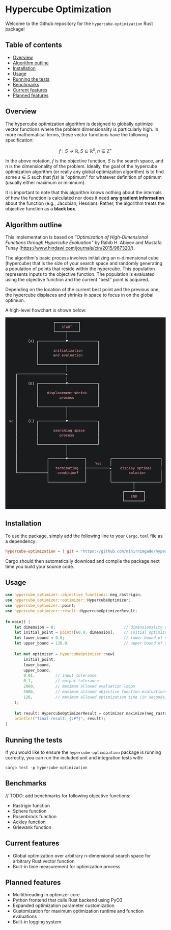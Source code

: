 # Hypercube Optimization

Welcome to the Github repository for the `hypercube-optimization` Rust package!

## Table of contents

- [Overview](#overview)
- [Algorithm outline](#algorithm-outline)
- [Installation](#installation)
- [Usage](#usage)
- [Running the tests](#running-the-tests)
- [Benchmarks](#benchmarks)
- [Current features](#current-features)
- [Planned features](#planned-features)

## Overview

The hypercube optimization algorithm is designed to globally optimize vector functions where the problem dimensionality is particularly high. In more mathematical terms, these vector functions have the following specification:

$$f: S \rightarrow \mathbb{R}, S \subseteq \mathbb{R}^{n}, n \in \mathbb{Z}^{+}$$

In the above notation, $f$ is the objective function, $S$ is the search space, and $n$ is the dimensionality of the problem. Ideally, the goal of the hypercube optimization algorithm (or really any global optimization algorithm) is to find some $s \in S$ such that $f(s)$ is "optimum" for whatever definition of optimum (usually either maximum or minimum).

It is important to note that this algorithm knows nothing about the internals of how the function is calculated nor does it need **any gradient information** about the function (e.g., Jacobian, Hessian). Rather, the algorithm treats the objective function as a **black box**.

## Algorithm outline

This implementation is based on _"Optimization of High-Dimensional Functions through Hypercube Evaluation"_ by Rahib H. Abiyev and Mustafa Tunay (https://www.hindawi.com/journals/cin/2015/967320/).

The algorithm's basic process involves initializing an n-dimensional cube (hypercube) that is the size of your search space and randomly generating a population of points that reside within the hypercube. This population represents inputs to the objective function. The population is evaluated using the objective function and the current "best" point is acquired. 

Depending on the location of the current best point and the previous one, the hypercube displaces and shrinks in space to focus in on the global optimum.

A high-level flowchart is shown below:

![flowchart](/images/hypercube-flowchart.png)

## Installation

To use the package, simply add the following line to your `Cargo.toml` file as a dependency:

```toml
hypercube-optimization = { git = "https://github.com/mihirnimgade/hypercube-optimization" }
```

Cargo should then automatically download and compile the package next time you build your source code.

## Usage

```Rust
use hypercube_optimizer::objective_functions::neg_rastrigin;
use hypercube_optimizer::optimizer::HypercubeOptimizer;
use hypercube_optimizer::point;
use hypercube_optimizer::result::HypercubeOptimizerResult;

fn main() {
    let dimension = 8;                              // dimensionality of problem
    let initial_point = point![60.0; dimension];    // initial optimization input guess
    let lower_bound = 0.0;                          // lower bound of search space
    let upper_bound = 120.0;                        // upper bound of search space

    let mut optimizer = HypercubeOptimizer::new(
        initial_point,
        lower_bound,
        upper_bound,
        0.01,         // input tolerance
        0.1,          // output tolerance
        2000,         // maximum allowed evaluation loops
        5000,         // maximum allowed objective function evaluations
        120,          // maximum allowed optimization time (in seconds)
    );

    let result: HypercubeOptimizerResult = optimizer.maximize(neg_rastrigin);
    println!("final result: {:#?}", result);
}
```

## Running the tests

If you would like to ensure the `hypercube-optimization` package is running correctly, you can run the included unit and integration tests with:

```shell
cargo test -p hypercube-optimization
```

## Benchmarks

// TODO: add benchmarks for following objective functions:

- Rastrigin function
- Sphere function
- Rosenbrock function
- Ackley function
- Griewank function

## Current features

- Global optimization over arbitrary n-dimensional search space for arbitrary Rust vector function
- Built-in time measurement for optimization process

## Planned features

- Multithreading in optimizer core
- Python frontend that calls Rust backend using PyO3
- Expanded optimization parameter customization
- Customization for maximum optimization runtime and function evaluations
- Built-in logging system
